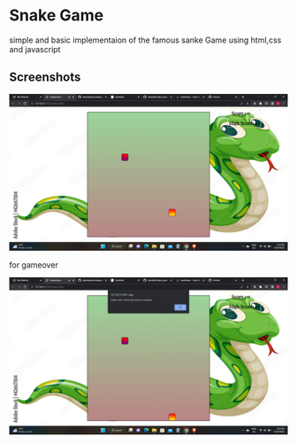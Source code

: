 
# Snake Game
simple and basic implementaion of the famous sanke Game 
using html,css and javascript


## Screenshots

![App Screenshot](https://github.com/akashrpillai/snakegame/blob/main/screenshots/snake1.png?raw=true)

for gameover

![App Screenshot](https://github.com/akashrpillai/snakegame/blob/main/screenshots/snake2.png?raw=true)

